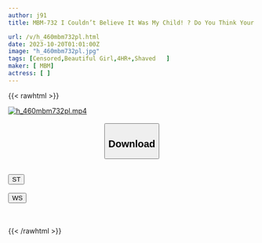 ```yaml
---
author: j91
title: MBM-732 I Couldn’t Believe It Was My Child! ? Do You Think Your Parents Are Virgins? The Secret Reality Of A Neat, Innocent, Defenseless Boxed Girl Who Is A Lewd Bitch. 12 People 4 Hours 2

url: /v/h_460mbm732pl.html
date: 2023-10-20T01:01:00Z
image: "h_460mbm732pl.jpg"
tags: [Censored,Beautiful Girl,4HR+,Shaved	 ]
maker: [ MBM]
actress: [ ]
---
```



{{< rawhtml >}}

<div class="video" data-videoid="2Vqve6lXQ7uZy6W">
    <a href="javascript:;">
        <img src="https://my.j91.asia/v/h_460mbm732pl.jpg" width="WIDTH" height="HEIGHT" alt="h_460mbm732pl.mp4" loading="lazy">
    </a>
</div>

<script type="text/javascript" src="https://j91.asia/asset/on-demand-st.js"></script>

<br>
  <link rel="stylesheet" href="https://j91.asia/asset/bs5.css">
  
  <center>
  <button class="btn btn-primary" type="button" data-bs-toggle="collapse" data-bs-target=".multi-collapse" aria-expanded="false" aria-controls="multiCollapseExample1 multiCollapseExample2"><h2>Download</h2></button></center>
</p>
<div class="row">
  <div class="col">
    <div class="collapse multi-collapse" id="multiCollapseExample1">
      <div class="card card-body">
	      	      <br>
<div class="buttons">  
<a href="https://streamtape.to/v/2Vqve6lXQ7uZy6W"><button class="btn-hover color-3"><i class="fa fa-download"></i> ST</button></a></div>
    </div>
  </div>
</div>
  <div class="col">
    <div class="collapse multi-collapse" id="multiCollapseExample2">
      <div class="card card-body">
	      <br>
<div class="buttons">
    <a href="https://wolfstream.tv/dcmf6wy69n1k"><button class="btn-hover color-9"><i class="fa fa-download"></i> WS</button></a></div>
<br><br>
      </div>
    </div>
  </div>
</div>

{{< /rawhtml >}}